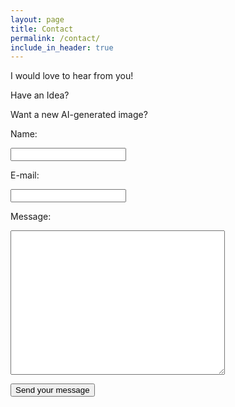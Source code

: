 ```yaml
---
layout: page
title: Contact
permalink: /contact/
include_in_header: true
---
```


I would love to hear from you!

Have an Idea?

Want a new AI-generated image?

<form action="https://formspree.io/f/mqkrlrbv" method="POST">

  <label for="name">Name:</label><p>
  <input type="text" id="name" name="user_name" />

  <p></p>
  <label for="mail">E-mail:</label><p>
  <input type="email" id="mail" name="user_mail" />

  <p></p>
  <label for="msg">Message:</label><p>
  <textarea id="msg" name="user_message" rows="15" cols="40"></textarea>

  <p></p>
  <button type="submit">Send your message </button>

